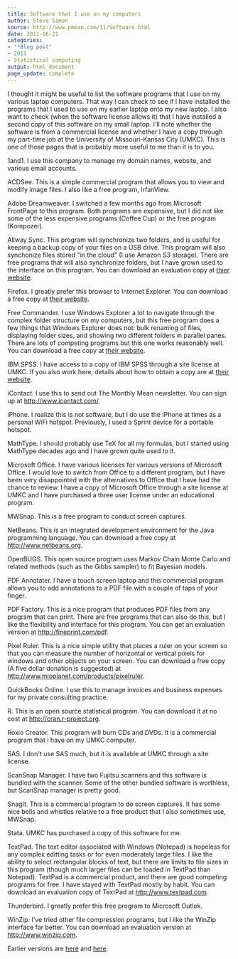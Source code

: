 ```yaml
---
title: Software that I use on my computers
author: Steve Simon
source: http://www.pmean.com/11/Software.html
date: 2011-06-21
categories:
- "*Blog post"
- 2011
- Statistical computing
output: html_document
page_update: complete
---
```


I thought it might be useful to list the software programs that I use on my various laptop computers. That way I can check to see if I have installed the programs that I used to use on my earlier laptop onto my new laptop. I also want to check (when the software license allows it) that I have installed a second copy of this software on my small laptop. I'll note whether the software is from a commercial license and whether I have a copy through my part-time job at the University of Missouri-Kansas City (UMKC). This is one of those pages that is probably more useful to me than it is to you.

<!---More--->

1and1. I use this company to manage my domain names, website, and various email accounts.

ACDSee. This is a simple commercial program that allows you to view and modify image files. I also like a free program, IrfanView.

Adobe Dreamweaver. I switched a few months ago from Microsoft FrontPage to this program. Both programs are expensive, but I did not like some of the less expensive programs (Coffee Cup) or the free program (Kompozer).

Allway Sync. This program will synchronize two folders, and is useful for keeping a backup copy of your files on a USB drive. This program will also synchonize files stored "in the cloud" (I use Amazon S3 storage). There are free programs that will also synchronize folders, but I have grown used to the interface on this program. You can download an evaluation copy at [thier website][all1].

Firefox. I greatly prefer this browser to Internet Explorer. You can download a free copy at [their website][fir1].

Free Commander. I use Windows Explorer a lot to navigate through the complex folder structure on my computers, but this free program does a few things that Windows Explorer does not: bulk renaming of files, displaying folder sizes, and showing two different folders in parallel panes. There are lots of competing programs but this one works reasonably well. You can download a free copy at [their website][fre1].

IBM SPSS. I have access to a copy of IBM SPSS through a site license at UMKC. If you also work here, details about how to obtain a copy are at [their website][sps1].

iContact. I use this to send out The Monthly Mean newsletter. You can sign up at http://www.icontact.com/.

iPhone. I realize this is not software, but I do use the iPhone at times as a personal WiFi hotspot. Previously, I used a Sprint device for a portable hotspot.

MathType. I should probably use TeX for all my formulas, but I started using MathType decades ago and I have grown quite used to it.

Microsoft Office. I have various licenses for various versions of Microsoft Office. I would love to switch from Office to a different program, but I have been very disappointed with the alternatives to Office that I have had the chance to review. I have a copy of Microsoft Office through a site license at UMKC and I have purchased a three user license under an educational program.

MWSnap. This is a free program to conduct screen captures.

NetBeans. This is an integrated development environment for the Java programming language. You can download a free copy at http://www.netbeans.org.

OpenBUGS. This open source program uses Markov Chain Monte Carlo and related methods (such as the Gibbs sampler) to fit Bayesian models.

PDF Annotater. I have a touch screen laptop and this commercial program allows you to add annotations to a PDF file with a couple of taps of your finger.

PDF Factory. This is a nice program that produces PDF files from any program that can print. There are free programs that can also do this, but I like the flexibility and interface for this program. You can get an evaluation version at http://fineprint.com/pdf.

Pixel Ruler. This is a nice simple utility that places a ruler on your screen so that you can measure the number of horizontal or vertical pixels for windows and other objects on your screen. You can download a free copy (A five dollar donation is suggested) at http://www.mioplanet.com/products/pixelruler.

QuickBooks Online. I use this to manage invoices and business expenses for my private consulting practice.

R. This is an open source statistical program. You can download it at no cost at http://cran.r-project.org.

Roxio Creator. This program will burn CDs and DVDs. It is a commercial program that I have on my UMKC computer.

SAS. I don't use SAS much, but it is available at UMKC through a site license.

ScanSnap Manager. I have two Fujitsu scanners and this software is bundled with the scanner. Some of the other bundled software is worthless, but ScanSnap manager is pretty good.

SnagIt. This is a commercial program to do screen captures. It has some nice bells and whistles relative to a free product that I also sometimes use, MWSnap.

Stata. UMKC has purchased a copy of this software for me.

TextPad. The text editor associated with Windows (Notepad) is hopeless for any complex editting tasks or for even moderately large files. I like the ability to select rectangular blocks of text, but there are limits to file sizes in this program (though much larger files can be loaded in TextPad than Notepad). TextPad is a commercial product, and there are good competing programs for free. I have stayed with TextPad mostly by habit. You can download an evaluation copy of TextPad at http://www.textpad.com.

Thunderbird. I greatly prefer this free program to Microsoft Outlok.

WinZip. I've tried other file compression programs, but I like the WinZip interface far better. You can download an evaluation version at http://www.winzip.com.

Earlier versions are [here][sim1] and [here][sim2].

[sim1]: http://www.pmean.com/11/Software.html
[sim2]: http://new.pmean.com/software-that-i-use/

[all1]: http://allwaysync.com
[fir1]: http://www.mozilla.com/firefox
[fre1]: http://www.freecommander.com
[sps1]: http://www.umkc.edu/is/support/services/software/siteLicensed/SPSS/index.asp
